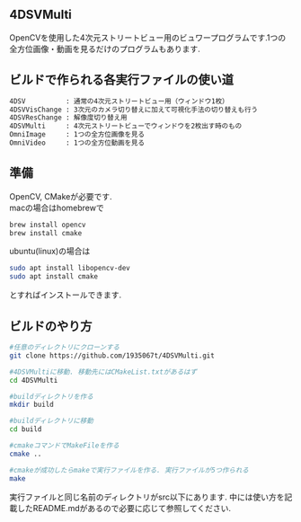 ## 4DSVMulti
OpenCVを使用した4次元ストリートビュー用のビュワープログラムです.1つの全方位画像・動画を見るだけのプログラムもあります.

## ビルドで作られる各実行ファイルの使い道
```bash
4DSV          : 通常の4次元ストリートビュー用（ウィンドウ1枚）
4DSVVisChange : 3次元のカメラ切り替えに加えて可視化手法の切り替えも行う
4DSVResChange : 解像度切り替え用
4DSVMulti     : 4次元ストリートビューでウィンドウを2枚出す時のもの
OmniImage     : 1つの全方位画像を見る
OmniVideo     : 1つの全方位動画を見る
```
## 準備
OpenCV, CMakeが必要です.  
macの場合はhomebrewで
```bash
brew install opencv
brew install cmake
```
ubuntu(linux)の場合は
```bash
sudo apt install libopencv-dev
sudo apt install cmake
```
とすればインストールできます.

## ビルドのやり方
```bash
#任意のディレクトリにクローンする
git clone https://github.com/1935067t/4DSVMulti.git

#4DSVMultiに移動. 移動先にはCMakeList.txtがあるはず
cd 4DSVMulti

#buildディレクトリを作る
mkdir build

#buildディレクトリに移動
cd build

#cmakeコマンドでMakeFileを作る
cmake ..

#cmakeが成功したらmakeで実行ファイルを作る. 実行ファイルが5つ作られる
make
```
実行ファイルと同じ名前のディレクトリがsrc以下にあります. 中には使い方を記載したREADME.mdがあるので必要に応じて参照してください.